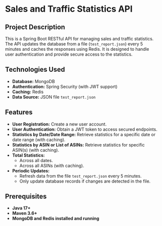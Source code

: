 # Sales and Traffic Statistics API

## Project Description

This is a Spring Boot RESTful API for managing sales and traffic statistics. The API updates the database from a file (`test_report.json`) every 5 minutes and caches the responses using Redis. It is designed to handle user authentication and provide secure access to the statistics.

## Technologies Used

- **Database:** MongoDB
- **Authentication:** Spring Security (with JWT support)
- **Caching:** Redis
- **Data Source:** JSON file `test_report.json`

## Features

- **User Registration:** Create a new user account.
- **User Authentication:** Obtain a JWT token to access secured endpoints.
- **Statistics by Date/Date Range:** Retrieve statistics for a specific date or date range (with caching).
- **Statistics by ASIN or List of ASINs:** Retrieve statistics for specific ASIN(s) (with caching).
- **Total Statistics:**
    - Across all dates.
    - Across all ASINs (with caching).
- **Periodic Updates:**
    - Refresh data from the file `test_report.json` every 5 minutes.
    - Only update database records if changes are detected in the file.

## Prerequisites

- **Java 17+**
- **Maven 3.6+**
- **MongoDB and Redis installed and running**

